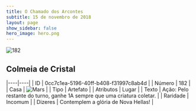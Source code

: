 ```yaml
---
title: O Chamado dos Arcontes
subtitle: 15 de novembro de 2018
layout: page
show_sidebar: false
hero_image: hero.png
---
```


![182](https://cdn.keyforgegame.com/media/card_front/pt/341_182_QC7VW6G544RQ_pt.png)

## Colmeia de Cristal

|----|----|
| ID | 0cc7c1ea-5196-40ff-b408-f31997c8ab4d |
| Número | 182 |
| Casa | ![Mars](https://archonarcana.com/images/thumb/d/de/Mars.png/22px-Mars.png "Marte") |
| Tipo | Artefato |
| Atributos | Lugar |
| Texto | Ação: Pelo restante do turno, ganhe 1A sempre que uma criatura coletar. |
| Raridade | Incomum |
| Dizeres | Contemplem a glória de Nova Hellas! |
